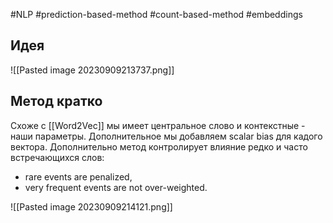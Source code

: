 #NLP #prediction-based-method #count-based-method #embeddings 
## Идея
![[Pasted image 20230909213737.png]]

## Метод кратко
Схоже с [[Word2Vec]] мы имеет центральное слово и контекстные - наши параметры. Дополнительное мы добавляем scalar bias для кадого вектора.
Дополнительно метод контролирует влияние редко и часто встречающихся слов:
- rare events are penalized,
- very frequent events are not over-weighted.

![[Pasted image 20230909214121.png]]